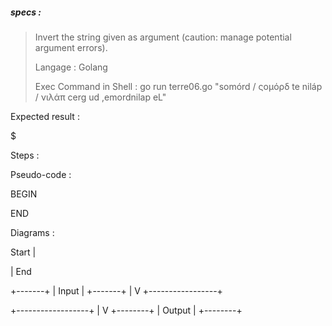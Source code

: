 ##### specs :

> Invert the string given as argument (caution: manage potential argument errors).
> 
> Langage : Golang
>
> Exec Command in Shell : go run terre06.go "somórd / ςομόρδ te niláp / νιλάπ cerg ud ,emordnilap eL"

Expected result :

$ 

Steps :

    

Pseudo-code :

BEGIN
    
END

Diagrams :

Start
 |
 
 |
End

 +-------+
 | Input |
 +-------+
     |
     V
+-----------------+

+------------------+
     |
     V
 +--------+
 | Output |
 +--------+

